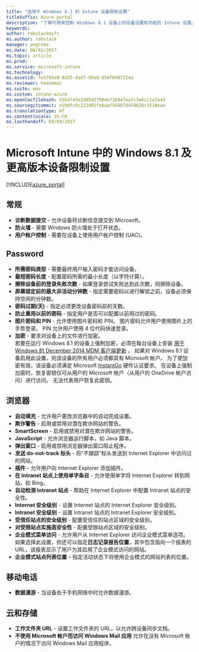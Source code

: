 ```yaml
---
title: "适用于 Windows 8.1 的 Intune 设备限制设置"
titleSuffix: Azure portal
description: "了解可用来控制 Windows 8.1 设备上的设备设置和功能的 Intune 设置。"
keywords: 
author: robstackmsft
ms.author: robstack
manager: angrobe
ms.date: 08/01/2017
ms.topic: article
ms.prod: 
ms.service: microsoft-intune
ms.technology: 
ms.assetid: fe5785e9-8d35-4ad7-95e8-d50f8d87154a
ms.reviewer: heenamac
ms.suite: ems
ms.custom: intune-azure
ms.openlocfilehash: d1b4745e1d05d2790de71b947eafc3e6cc1a7a43
ms.sourcegitcommit: e10dfc9c123401fabaaf5b487d459826c1510eae
ms.translationtype: HT
ms.contentlocale: zh-CN
ms.lasthandoff: 09/09/2017
---
```

# <a name="windows-81-and-later-device-restriction-settings-in-microsoft-intune"></a>Microsoft Intune 中的 Windows 8.1 及更高版本设备限制设置

[!INCLUDE[azure_portal](./includes/azure_portal.md)]

## <a name="general"></a>常规

-   **诊断数据提交** - 允许设备将诊断信息提交到 Microsoft。
-   **防火墙** - 需要 Windows 防火墙处于打开状态。
-   **用户帐户控制** - 需要在设备上使用用户帐户控制 (UAC)。

## <a name="password"></a>Password
-   **所需密码类型** - 需要最终用户输入密码才能访问设备。
-   **最短密码长度** - 配置密码所需的最小长度（以字符计算）。
-   **擦除设备前的登录失败次数** - 如果登录尝试失败达到此次数，则擦除设备。
-   **屏幕锁定前的最大非活动分钟数** - 指定需要密码以进行解锁之前，设备必须保持空闲的分钟数。
-   **密码过期(天)** - 指定必须更改设备密码前的天数。
-   **防止重用以前的密码** - 指定用户是否可以配置以前用过的密码。
-   **图片密码和 PIN** - 允许使用图片密码和 PIN。 图片密码允许用户使用图片上的手势登录。 PIN 允许用户使用 4 位代码快速登录。
-   **加密** - 要求对设备上的文件进行加密。<br>若要在运行 Windows 8.1 的设备上强制加密，必须在每台设备上安装 [用于 Windows 的 December 2014 MDM 客户端更新](https://support.microsoft.com/kb/3013816) 。
如果对 Windows 8.1 设备启用此设置，则该设备的所有用户必须都具有 Microsoft 帐户。
为了使加密有效，该设备必须满足 Microsoft [InstantGo](https://blogs.windows.com/windowsexperience/2014/06/19/instantgo-a-better-way-to-sleep/#IBHULcTfI4PokO8X.97) 硬件认证要求。
在设备上强制加密时，恢复密钥仅可从用户的 Microsoft 帐户（从用户的 OneDrive 帐户访问）进行访问。 无法代表用户恢复此密钥。     



## <a name="browser"></a>浏览器
-   **自动填充** - 允许用户更改浏览器中的自动完成设置。
-   **欺诈警告** - 启用或禁用对潜在欺诈网站的警告。
-   **SmartScreen** - 启用或禁用对潜在欺诈网站的警告。
-   **JavaScript** - 允许浏览器运行脚本，如 Java 脚本。
-   **弹出窗口** - 启用或禁用浏览器弹出窗口阻止程序。
-   **发送 do-not-track 标头** - 将“不跟踪”标头发送到 Internet Explorer 中访问过的网站。
-   **插件** - 允许用户向 Internet Explorer 添加插件。
-   **在 Intranet 站点上使用单字条目** - 允许使用单字将 Internet Explorer 转到网站，如 Bing。
-   **自动检测 Intranet 站点** - 帮助在 Internet Explorer 中配置 Intranet 站点的安全性。
-   **Internet 安全级别** - 设置 Internet 站点的 Internet Explorer 安全级别。
-   **Intranet 安全级别** - 设置 Intranet 站点的 Intranet Explorer 安全级别。
-   **受信任站点的安全级别** - 配置受信任的站点区域的安全级别。
-   **对受限站点实施高安全性** - 配置受限站点区域的安全级别。
-   **企业模式菜单访问** - 允许用户从 Internet Explorer 访问企业模式菜单选项。
如果选择此设置，你还可以指定**日志记录报告位置**，其中包含指向一个报表的 URL，该报表显示了用户为其启用了企业模式访问的网站。
-   **企业模式站点列表位置** – 指定活动状态下将使用企业模式的网站列表的位置。

## <a name="cellular"></a>移动电话
-   **数据漫游** - 当设备处于手机网络中时允许数据漫游。

## <a name="cloud-and-storage"></a>云和存储
-   **工作文件夹 URL** - 设置工作文件夹的 URL，以允许跨设备同步文档。
-   **不使用 Microsoft 帐户而访问 Windows Mail 应用** 允许在没有 Microsoft 帐户的情况下访问 Windows Mail 应用程序。    
